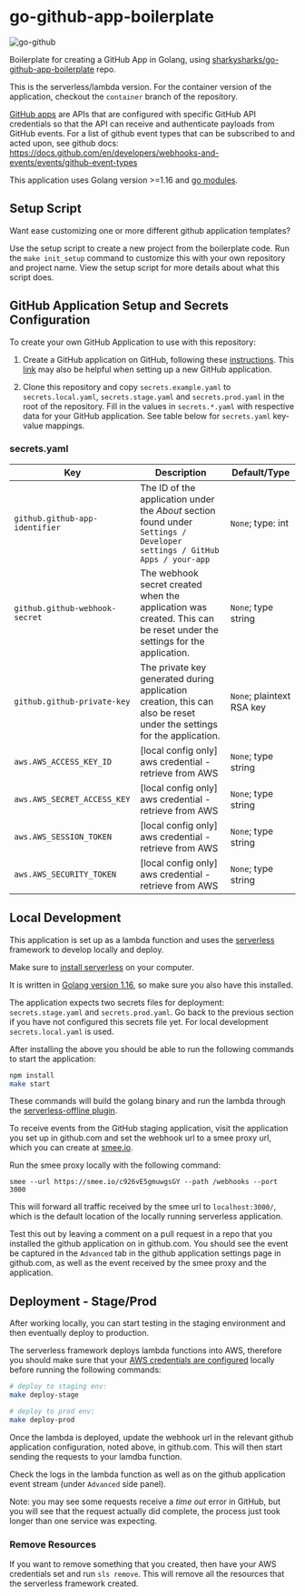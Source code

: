 # go-github-app-boilerplate

![go-github](go-github.png)

Boilerplate for creating a GitHub App in Golang, using [sharkysharks/go-github-app-boilerplate](https://github.com/sharkysharks/go-github-app-boilerplate) repo. 

This is the serverless/lambda version. For the container version of the application, checkout the `container` branch of the repository.

[GitHub apps](https://docs.github.com/en/free-pro-team@latest/developers/apps/getting-started-with-apps) are APIs that are configured with specific GitHub API credentials so that the API can receive and authenticate payloads from GitHub events.
For a list of github event types that can be subscribed to and acted upon, see github docs: https://docs.github.com/en/developers/webhooks-and-events/events/github-event-types

This application uses Golang version >=1.16 and [go modules](https://go.dev/blog/using-go-modules).

## Setup Script
Want ease customizing one or more different github application templates?

Use the setup script to create a new project from the boilerplate code. Run the `make init_setup` command to customize this with your own repository and project name. View the setup script for more details about what this script does.

## GitHub Application Setup and Secrets Configuration

To create your own GitHub Application to use with this repository:

1. Create a GitHub application on GitHub, following these [instructions](https://developer.github.com/apps/building-github-apps/creating-a-github-app/).
This [link](https://developer.github.com/apps/quickstart-guides/setting-up-your-development-environment/) may also be helpful when setting up a new GitHub application.

2. Clone this repository and copy `secrets.example.yaml` to `secrets.local.yaml`, `secrets.stage.yaml` and `secrets.prod.yaml` in the root of the repository. Fill in the values in `secrets.*.yaml` with respective data for your GitHub application. See table below for `secrets.yaml` key-value mappings.

### secrets.yaml

| Key                      | Description                                                                                      | Default/Type                     |
|--------------------------|--------------------------------------------------------------------------------------------------| ---------------------------------|
| `github.github-app-identifier`  | The ID of the application under the _About_ section found under `Settings / Developer settings / GitHub Apps / your-app` | `None`; type: int |
| `github.github-webhook-secret`  | The webhook secret created when the application was created. This can be reset under the settings for the application. | `None`; type string |
| `github.github-private-key`     | The private key generated during application creation, this can also be reset under the settings for the application. | `None`; plaintext RSA key |
| `aws.AWS_ACCESS_KEY_ID`         | [local config only] aws credential - retrieve from AWS                                           | `None`; type string |
| `aws.AWS_SECRET_ACCESS_KEY`     | [local config only] aws credential - retrieve from AWS                                           | `None`; type string |
| `aws.AWS_SESSION_TOKEN`         | [local config only] aws credential - retrieve from AWS                                           | `None`; type string |
| `aws.AWS_SECURITY_TOKEN`        | [local config only] aws credential - retrieve from AWS                                           | `None`; type string |

## Local Development
This application is set up as a lambda function and uses the [serverless](https://www.serverless.com/) framework to develop locally and deploy.

Make sure to [install serverless](https://www.serverless.com/framework/docs/getting-started/) on your computer.

It is written in [Golang version 1.16](https://golang.org/doc/install), so make sure you also have this installed.
 
The application expects two secrets files for deployment: `secrets.stage.yaml` and `secrets.prod.yaml`.
Go back to the previous section if you have not configured this secrets file yet.
For local development `secrets.local.yaml` is used. 

After installing the above you should be able to run the following commands to start the application:

```bash
npm install
make start
```

These commands will build the golang binary and run the lambda through the [serverless-offline plugin](https://github.com/dherault/serverless-offline).

To receive events from the GitHub staging application, visit the application you set up in github.com and set the webhook url to a smee proxy url, which you can create at [smee.io](smee.io).

Run the smee proxy locally with the following command: 
```
smee --url https://smee.io/c926vE5gmuwgsGY --path /webhooks --port 3000
```
This will forward all traffic received by the smee url to `localhost:3000/`, which is the default location of the locally running serverless application.

Test this out by leaving a comment on a pull request in a repo that you installed the github application on in github.com. You should see the event be captured in the `Advanced` tab in the github application settings page in github.com, as well as the event received by the smee proxy and the application.


## Deployment - Stage/Prod
After working locally, you can start testing in the staging environment and then eventually deploy to production.

The serverless framework deploys lambda functions into AWS, therefore you should make sure that your [AWS credentials are configured](https://docs.aws.amazon.com/cli/latest/userguide/cli-chap-configure.html) locally before running the following commands:

```bash
# deploy to staging env:
make deploy-stage

# deploy to prod env:
make deploy-prod
```

Once the lambda is deployed, update the webhook url in the relevant github application configuration, noted above, in github.com. This will then start sending the requests to your lamdba function.

Check the logs in the lambda function as well as on the github application event stream (under `Advanced` side panel).

Note: you may see some requests receive a *time out* error in GitHub, but you will see that the request actually did complete, the process just took longer than one service was expecting.

### Remove Resources
If you want to remove something that you created, then have your AWS credentials set and run `sls remove`. This will remove all the resources that the serverless framework created.
